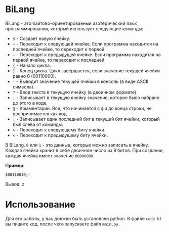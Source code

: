 # BiLang
BiLang - это байтово-ориентированный эзотерический язык программирования, который использует следующие команды:

- `$` - Создает новую ячейку.
- `+` - Переходит к следующей ячейке. Если программа находится на последней ячейке, то переходит к первой.
- `-` - Переходит к предыдущей ячейке. Если программа находится на первой ячейке, то переходит к последней.
- `{` - Начало цикла.
- `}` - Конец цикла. Цикл завершается, если значение текущей ячейки равно 0 (00110000).
- `!` - Выводит значение текущей ячейки в консоль (в виде ASCII символа).
- `?` - Ввод текста в текущую ячейку (в двоичном формате).
- `;` - Записывает в текущую ячейку значение, которое было набрано до этого в коде.
- `@` - Комментарий. Все, что начинается с `@` и до конца строки, не воспринимается как код.
- `:` - Записывает один последний бит в текущий бит ячейки, который был слева от команды.
- `>` - Переходит к следующему биту ячейки.
- `<` - Переходит к предыдущему биту ячейки.

В BiLang, `0` или `1` - это данные, которые можно записать в ячейку. Каждая ячейка хранит в себе двоичное число из 8 битов. При создании, каждая ячейка имеет значение `00000000`.

**Пример:**
```
$00110010;!
```
Вывод: ```2```

# Использование
Для его работы, у вас должен быть установлен python.
В файле `code.bl` вы пишите код, после чего запускаете файл `main.py`.

